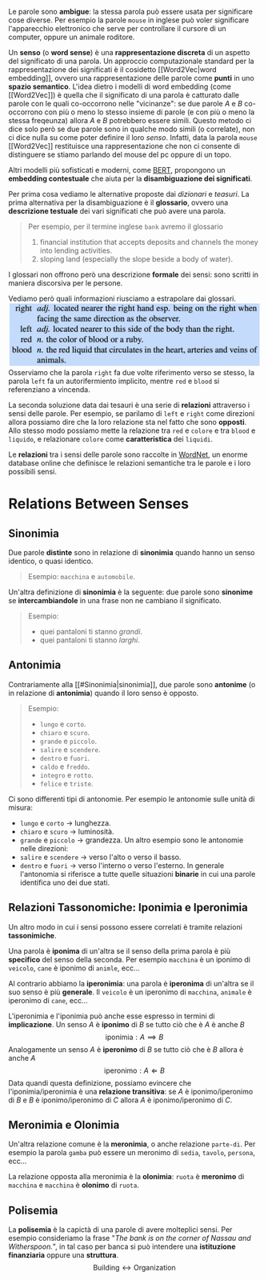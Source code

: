 Le parole sono **ambigue**: la stessa parola può essere usata per significare cose diverse.
Per esempio la parole `mouse` in inglese può voler significare l'apparecchio elettronico che serve per controllare il cursore di un computer, oppure un animale roditore.

Un **senso** (o **word sense**) è una **rappresentazione discreta** di un aspetto del significato di una parola.
Un approccio computazionale standard per la rappresentazione dei significati è il cosidetto [[Word2Vec|word embedding]], ovvero una rappresentazione delle parole come **punti** in uno **spazio semantico**.
L'idea dietro i modelli di word embedding (come [[Word2Vec]]) è quella che il significato di una parola è catturato dalle parole con le quali co-occorrono nelle "vicinanze": se due parole $A$ e $B$ co-occorrono con più o meno lo stesso insieme di parole (e con più o meno la stessa freqeunza) allora $A$ e $B$ potrebbero essere simili.
Questo metodo ci dice solo però se due parole sono in qualche modo simili (o correlate), non ci dice nulla su come poter definire il loro *senso*.
Infatti, data la parola `mouse` [[Word2Vec]] restituisce una rappresentazione che non ci consente di distinguere se stiamo parlando del mouse del pc oppure di un topo.

Altri modelli più sofisticati e moderni, come [BERT](https://en.wikipedia.org/wiki/BERT_(language_model)), propongono un **embedding contestuale** che aiuta per la **disambiguazione dei significati**.

Per prima cosa vediamo le alternative proposte dai *dizionari* e *teasuri*.
La prima alternativa per la disambiguazione è il **glossario**, ovvero una **descrizione testuale** dei vari significati che può avere una parola.

> Per esempio, per il termine inglese `bank` avremo il glossario
> 1.  financial institution that accepts deposits and channels the money into lending activities.
> 2.  sloping land (especially the slope beside a body of water).

I glossari non offrono però una descrizione **formale** dei sensi: sono scritti in maniera discorsiva per le persone.

Vediamo però quali informazioni riusciamo a estrapolare dai glossari.
![](./img/wordnet_1.png)
Osserviamo che la parola `right` fa due volte riferimento verso se stesso, la parola `left` fa un autorifermiento implicito, mentre `red` e `blood` si referenziano a vincenda.

La seconda soluzione data dai tesauri è una serie di **relazioni** attraverso i sensi delle parole.
Per esempio, se parilamo di `left` e `right` come direzioni allora possiamo dire che la loro relazione sta nel fatto che sono **opposti**.
Allo stesso modo possiamo mette la relazione tra `red` e `colore`  e tra `blood` e `liquido`, e relazionare `colore` come **caratteristica** dei `liquidi`.

Le **relazioni** tra i sensi delle parole sono raccolte in [WordNet](https://wordnet.princeton.edu), un enorme database online che definisce le relazioni semantiche tra le parole e i loro possibili sensi.

# Relations Between Senses
## Sinonimia
Due parole **distinte** sono in relazione di **sinonimia** quando hanno un senso identico, o quasi identico.

> Esempio: `macchina` e `automobile`.

Un'altra definizione di **sinonimia** è la seguente:
due parole sono **sinonime** se **intercambiandole** in una frase non ne cambiano il significato.

> Esempio:
> - quei pantaloni ti stanno *grandi*.
> - quei pantaloni ti stanno *larghi*.


## Antonimia
Contrariamente alla [[#Sinonimia|sinonimia]], due parole sono **antonime** (o in relazione di **antonimia**) quando il loro senso è opposto.

> Esempio:
> - `lungo` e `corto`.
> - `chiaro` e `scuro`.
> - `grande` e `piccolo`.
> - `salire` e `scendere`.
> - `dentro` e `fuori`.
> - `caldo` e `freddo`.
> - `integro` e `rotto`.
> - `felice` e `triste`.

Ci sono differenti tipi di antonomie.
Per esempio le antonomie sulle unità di misura:
- `lungo` e `corto` $\to$ lunghezza.
- `chiaro` e `scuro` $\to$ luminosità.
- `grande` e `piccolo` $\to$ grandezza.
Un altro esempio sono le antonomie nelle direzioni:
- `salire` e `scendere` $\to$ verso l'alto o verso il basso.
- `dentro` e `fuori` $\to$ verso l'interno o verso l'esterno.
In generale l'antonomia si riferisce a tutte quelle situazioni **binarie** in cui una parole identifica uno dei due stati.

## Relazioni Tassonomiche: Iponimia e Iperonimia
Un altro modo in cui i sensi possono essere correlati è tramite relazioni **tassonimiche**.

Una parola è **iponima** di un'altra se il senso della prima parola è più **specifico** del senso della seconda.
Per esempio `macchina` è un iponimo di `veicolo`, `cane` è iponimo di `animle`, ecc...

Al contrario abbiamo la **iperonimia**: una parola è **iperonima** di un'altra se il suo senso è più **generale**.
Il `veicolo` è un iperonimo di `macchina`, `animale` è iperonimo di `cane`, ecc...

L'iperonimia e l'iponimia può anche esse espresso in termini di **implicazione**.
Un senso $A$ è **iponimo** di $B$ se tutto ciò che è $A$ è anche $B$ $$\text{iponimia} : A \implies B$$
Analogamente un senso $A$ è **iperonimo** di $B$ se tutto ciò che è $B$ allora è anche $A$ $$\text{iperonimo} : A \Longleftarrow B$$
Data quandi questa definizione, possiamo evincere che l'iponimia/iperonimia è una **relazione transitiva**: se $A$ è iponimo/iperonimo di $B$ e $B$ è iponimo/iperonimo di $C$ allora $A$ è iponimo/iperonimo di $C$.

## Meronimia e Olonimia
Un'altra relazione comune è la **meronimia**, o anche relazione `parte-di`.
Per esempio la parola `gamba` può essere un meronimo di `sedia`, `tavolo`, `persona`, ecc...

La relazione opposta alla meronimia è la **olonimia**: `ruota` è **meronimo** di `macchina` e `macchina` è **olonimo** di `ruota`.

## Polisemia
La **polisemia** è la capictà di una parole di avere molteplici sensi.
Per esempio consideriamo la frase "*The bank is on the corner of Nassau and Witherspoon.*", in tal caso per banca si può intendere una **istituzione finanziaria** oppure una **struttura**.
$$\text{Building} \leftrightarrow \text{Organization}$$





